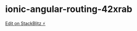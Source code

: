 # ionic-angular-routing-42xrab

[Edit on StackBlitz ⚡️](https://stackblitz.com/edit/ionic-angular-routing-42xrab)